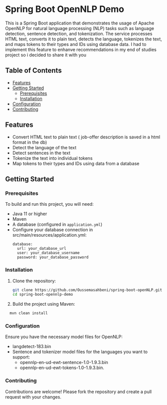 # Spring Boot OpenNLP Demo

This is a Spring Boot application that demonstrates the usage of Apache OpenNLP for natural language processing (NLP) tasks such as language detection, sentence detection, and tokenization. The service processes HTML text, converts it to plain text, detects the language, tokenizes the text, and maps tokens to their types and IDs using database data.
I had to implement this feature to enhanve recommendations in my end of studies project so i decided to share it with you

## Table of Contents

- [Features](#features)
- [Getting Started](#getting-started)
  - [Prerequisites](#prerequisites)
  - [Installation](#installation)
- [Configuration](#configuration)
- [Contributing](#contributing)


## Features

- Convert HTML text to plain text ( job-offer description is saved in a html format in the db)
- Detect the language of the text
- Detect sentences in the text
- Tokenize the text into individual tokens
- Map tokens to their types and IDs using data from a database

## Getting Started

### Prerequisites

To build and run this project, you will need:

- Java 11 or higher
- Maven
- A database (configured in `application.yml`)
- Configure your database connection in src/main/resources/application.yml:
    ```
    database:
      url: your_database_url
      user: your_database_username
      password: your_database_password
    ```
### Installation

1. Clone the repository:

   ```bash
   git clone https://github.com/Oussemasahbeni/spring-boot-openNLP.git
   cd spring-boot-opennlp-demo
   ```
2. Build the project using Maven:
 ```bash
   mvn clean install
   ```

### Configuration
Ensure you have the necessary model files for OpenNLP:

- langdetect-183.bin
- Sentence and tokenizer model files for the languages you want to support: 
  - opennlp-en-ud-ewt-sentence-1.0-1.9.3.bin
  -  opennlp-en-ud-ewt-tokens-1.0-1.9.3.bin.

### Contributing
Contributions are welcome! Please fork the repository and create a pull request with your changes.
